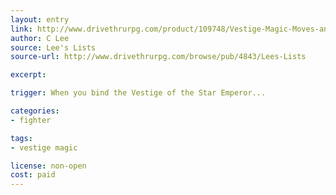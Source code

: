 ```yaml
---
layout: entry
link: http://www.drivethrurpg.com/product/109748/Vestige-Magic-Moves-and-Compendium-Classes-for-Dungeon-World
author: C Lee
source: Lee's Lists
source-url: http://www.drivethrurpg.com/browse/pub/4843/Lees-Lists

excerpt:

trigger: When you bind the Vestige of the Star Emperor...

categories:
- fighter

tags:
- vestige magic

license: non-open
cost: paid
---
```

